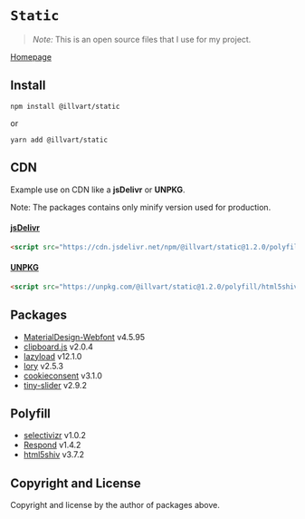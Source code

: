 # `Static`

> *Note:* This is an open source files that I use for my project.

[Homepage](https://github.com/illvart/static)

## Install

```
npm install @illvart/static
```
or
```
yarn add @illvart/static
```

## CDN

Example use on CDN like a **jsDelivr** or **UNPKG**.

Note: The packages contains only minify version used for production.

#### [jsDelivr](https://www.jsdelivr.com/package/npm/@illvart/static)

```html
<script src="https://cdn.jsdelivr.net/npm/@illvart/static@1.2.0/polyfill/html5shiv.min.js"></script>
```

#### [UNPKG](https://unpkg.com/@illvart/static/)

```html
<script src="https://unpkg.com/@illvart/static@1.2.0/polyfill/html5shiv.min.js"></script>
```

## Packages

- [MaterialDesign-Webfont](https://github.com/Templarian/MaterialDesign-Webfont) v4.5.95
- [clipboard.js](https://github.com/zenorocha/clipboard.js) v2.0.4
- [lazyload](https://github.com/verlok/lazyload) v12.1.0
- [lory](https://github.com/meandmax/lory) v2.5.3
- [cookieconsent](https://github.com/insites/cookieconsent) v3.1.0
- [tiny-slider](https://github.com/ganlanyuan/tiny-slider) v2.9.2

## Polyfill

- [selectivizr](https://github.com/keithclark/selectivizr) v1.0.2
- [Respond](https://github.com/scottjehl/Respond) v1.4.2
- [html5shiv](https://github.com/aFarkas/html5shiv) v3.7.2

## Copyright and License
Copyright and license by the author of packages above.
